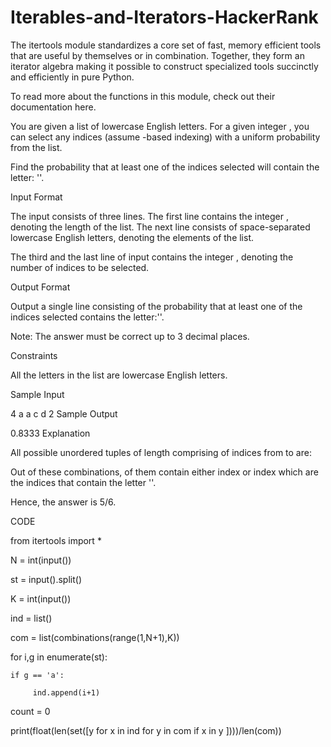 # Iterables-and-Iterators-HackerRank

The itertools module standardizes a core set of fast, memory efficient tools that are useful by themselves or in combination. Together, they form an iterator algebra making it possible to construct specialized tools succinctly and efficiently in pure Python.

To read more about the functions in this module, check out their documentation here.

You are given a list of  lowercase English letters. For a given integer , you can select any  indices (assume -based indexing) with a uniform probability from the list.

Find the probability that at least one of the  indices selected will contain the letter: ''.

Input Format

The input consists of three lines. The first line contains the integer , denoting the length of the list. The next line consists of  space-separated lowercase English letters, denoting the elements of the list.

The third and the last line of input contains the integer , denoting the number of indices to be selected.

Output Format

Output a single line consisting of the probability that at least one of the  indices selected contains the letter:''.

Note: The answer must be correct up to 3 decimal places.

Constraints



All the letters in the list are lowercase English letters.

Sample Input

4 
a a c d
2
Sample Output

0.8333
Explanation

All possible unordered tuples of length  comprising of indices from  to  are:

Out of these  combinations,  of them contain either index  or index  which are the indices that contain the letter ''.

Hence, the answer is 5/6.



CODE

from itertools import *

N = int(input())

st = input().split()

K = int(input())

ind = list()

com = list(combinations(range(1,N+1),K))

for i,g in enumerate(st):

    if g == 'a':
    
         ind.append(i+1)
         
count = 0

print(float(len(set([y for x in ind for y in com if x in y ])))/len(com))

